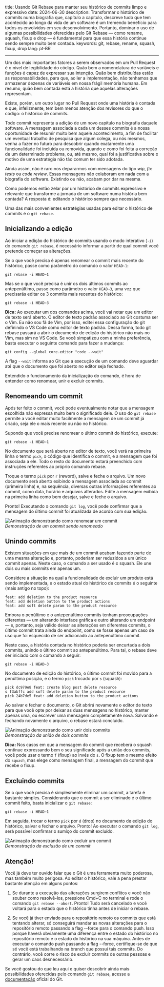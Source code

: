 title: Usando Git Rebase para manter seu histórico de commits limpo e expressivo
date: 2024-06-30
description: Transformar o histórico de commits numa biografia que, capítulo a capítulo, descreve tudo que tem acontecido ao longo da vida de um software é um tremendo benefício para todos os envolvidos em seu desenvolvimento. Portanto, dominar o uso de algumas possibilidades oferecidas pelo Git Rebase — como rename, squash, fixup e drop — é fundamental para que essa história continue sendo sempre muito bem contada.
keywords: git, rebase, rename, squash, fixup, drop
lang: pt-BR

---

Um dos mais importantes fatores a serem observados em um Pull Request é o nível de legibilidade do código. Quão bem a nomenclatura de variáveis e funções é capaz de expressar sua intenção. Quão bem distribuídas estão as responsabilidades, para que, ao ler a implementação, não tenhamos que armazenar dezenas de variáveis em nossa frágil memória humana. Em resumo, quão bem contada está a história que aquelas alterações representam.

Existe, porém, um outro lugar no Pull Request onde uma história é contada e que, infelizmente, tem bem menos atenção dos revisores do que o código: o histórico de commits.

Todo commit representa a adição de um novo capítulo na biografia daquele software. A mensagem associada a cada um desses commits é a nossa oportunidade de resumir muito bem aquele acontecimento, a fim de facilitar um eventual trabalho de pesquisa que algum colega, ou nós mesmos, venha a fazer no futuro para descobrir quando exatamente uma funcionalidade foi incluída ou removida, quando e como foi feita a correção de um determinado problema, ou, até mesmo, qual foi a justificativa sobre o motivo de uma estratégia não tão comum ter sido adotada.

Ainda assim, não é raro nos depararmos com mensagens do tipo *wip*, *fix tests* ou *code review*. Essas mensagens não colaboram em nada com a biografia do software. Existindo ou não, acabam por dar na mesma.

Como podemos então zelar por um histórico de commits expressivo e relevante que transforme a jornada de um software numa história bem contada? A resposta é: editando o histórico sempre que necessário.

Uma das mais convenientes estratégias usadas para editar o histórico de commits é o `git rebase`.

## Inicializando a edição

Ao iniciar a edição do histórico de commits usando o modo interativo (`-i`) do comando `git rebase`, é necessário informar a partir de qual commit você pretende começar as alterações.

Se o que você precisa é apenas renomear o commit mais recente do histórico, passe como parâmetro do comando o valor `HEAD~1`:

```
git rebase -i HEAD~1
```

Mas se o que você precisa é unir os dois últimos commits ao antepenúltimo, passe como parâmetro o valor `HEAD~3`, uma vez que precisarás editar os 3 commits mais recentes do histórico:

```
git rebase -i HEAD~3
```

**Dica:** Ao executar um dos comandos acima, você vai notar que um editor de texto será aberto. O editor de texto padrão associado ao Git costuma ser o Vim. Eu não sou fã de Vim, por isso, editei essa configuração do git definindo o VS Code como editor de texto padrão. Dessa forma, todo git rebase passará a abrir o documento de edição do histórico não mais no Vim, mas sim no VS Code. Se você simpatizou com a minha preferência, basta executar o seguinte comando para fazer a mudança:

```
git config --global core.editor "code --wait"
```

A flag `--wait` informa ao Git que a execução de um comando deve aguardar até que o documento que foi aberto no editor seja fechado.

Entendido o funcionamento da inicialização do comando, é hora de entender como renomear, unir e excluir commits.

## Renomeando um commit

Após ter feito o commit, você pode eventualmente notar que a mensagem escolhida não expressa muito bem o significado dele. O uso do `git rebase` permite a você editar muito facilmente a mensagem de um commit já criado, seja ele o mais recente ou não no histórico.

Supondo que você precise renomear o último commit do histórico, execute:

```
git rebase -i HEAD~1
```

No documento que será aberto no editor de texto, você verá na primeira linha o termo `pick`, o código que identifica o commit, e a mensagem que foi associada a ele. Todo o resto do documento estará preenchido com instruções referentes ao próprio comando rebase.

Troque o termo `pick` por `r` (reword), salve e feche o arquivo. Um novo documento será aberto exibindo a mensagem associada ao commit (primeira linha) e, na sequência, diversas outras informações referentes ao commit, como data, horário e arquivos alterados. Edite a mensagem exibida na primeira linha como bem desejar, salve e feche o arquivo.

Pronto! Executando o comando `git log`, você pode confirmar que a mensagem do último commit foi atualizada de acordo com sua edição.

![Animação demonstrando como renomear um commit](../../images/commit-rename.gif)  
_Demonstração de um commit sendo renomeado_

## Unindo commits

Existem situações em que mais de um commit acabam fazendo parte de uma mesma alteração e, portanto, poderiam ser reduzidos a um único commit apenas. Neste caso, o comando a ser usado é o squash. Ele une dois ou mais commits em apenas um.

Considere a situação na qual a funcionalidade de excluir um produto está sendo implementada, e o estado atual do histórico de commits é o seguinte (mais antigo no topo):

```
feat: add deletion to the product resource
feat: add deletion button to the product actions
feat: add soft delete param to the product resource
```

Embora o penúltimo e o antepenúltimo commits tenham preocupações diferentes — um alterando interface gráfica e outro alterando um endpoint — e, portanto, seja válido deixar as alterações em diferentes commits, o último commit trata ainda do endpoint, como se fosse apenas um caso de uso que foi esquecido de ser adicionado ao antepenúltimo commit.

Neste caso, a história contada no histórico poderia ser encurtada a dois commits, unindo o último commit ao antepenúltimo. Para tal, o rebase deve ser iniciado com o comando a seguir:

```
git rebase -i HEAD~3
```

No documento de edição do histórico, o último commit foi movido para a penúltima posição, e o termo `pick` trocado por `s` (squash):

```
pick dc979e8 feat: create blog post delete resource
s f3abffc add soft delete param to the product resource
pick 24b7de5 feat: add deletion button to the product actions
```

Ao salvar e fechar o documento, o Git abrirá novamente o editor de texto para que você opte por deixar as duas mensagens no histórico, manter apenas uma, ou escrever uma mensagem completamente nova. Salvando e fechando novamente o arquivo, o rebase estará concluído.

![Animação demonstrando como unir dois commits](../../images/commit-squash.gif)  
_Demonstração da união de dois commits_

**Dica:** Nos casos em que a mensagem do commit que receberá o squash continue expressando bem o seu significado após a união dos commits, você pode usar o termo `f` (fixup) ao invés do `s`. O fixup tem o mesmo efeito do `squash`, mas elege como mensagem final, a mensagem do commit que recebe o fixup.

## Excluindo commits

Se o que você precisa é simplesmente eliminar um commit, a tarefa é bastante simples. Considerando que o commit a ser eliminado é o último commit feito, basta inicializar o `git rebase`:

```
git rebase -i HEAD~1
```

Em seguida, trocar o termo `pick` por `d` (drop) no documento de edição do histórico, salvar e fechar o arquivo. Pronto! Ao executar o comando `git log`, será possível confirmar o sumiço do commit excluído.

![Animação demonstrando como excluir um commit](../../images/commit-drop.gif)  
_Demonstração da exclusão de um commit_

## Atenção!

Você já deve ter ouvido falar que o Git é uma ferramenta muito poderosa, mas também muito perigosa. Ao editar o histórico, vale a pena prestar bastante atenção em alguns pontos:

1. Se durante a execução das alterações surgirem conflitos e você não souber como resolvê-los, pressione Cmd+C no terminal e rode o comando `git rebase --abort`. Pronto! Tudo será cancelado e você voltará para o estado que o histórico tinha antes de iniciar o rebase.

2. Se você já tiver enviado para o repositório remoto os commits que está tentando alterar, só conseguirá mandar as novas alterações para o repositório remoto passando a flag --force para o comando push. Isso porque haverá obviamente uma diferença entre o estado do histórico no repositório remoto e o estado do histórico na sua máquina. Antes de executar o comando push passando a flag --force, certifique-se de que só você está trabalhando na branch que possui tais commits. Do contrário, você corre o risco de excluir commits de outras pessoas e gerar um caos desnecessário.

Se você gostou do que leu aqui e quiser descobrir ainda mais possibilidades oferecidas pelo comando `git rebase`, acesse a [documentação](https://git-scm.com/book/en/v2/Git-Tools-Rewriting-History) oficial do Git.
